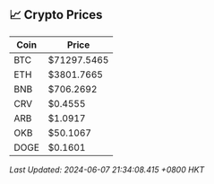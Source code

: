 ## 📈 Crypto Prices

| Coin | Price |
| ---- | ----- |
| BTC | $71297.5465 |
| ETH | $3801.7665 |
| BNB | $706.2692 |
| CRV | $0.4555 |
| ARB | $1.0917 |
| OKB | $50.1067 |
| DOGE | $0.1601 |

_Last Updated: 2024-06-07 21:34:08.415 +0800 HKT_